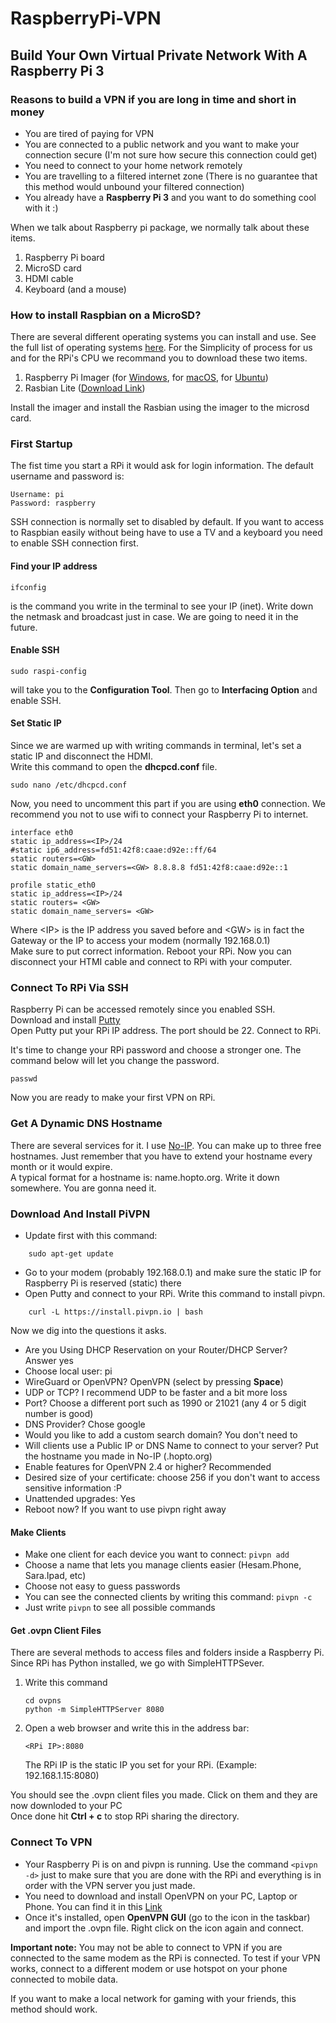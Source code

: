 # RaspberryPi-VPN
<h2>Build Your Own Virtual Private Network With A Raspberry Pi 3</h2>

<h3>Reasons to build a VPN if you are long in time and short in money</h3>

- You are tired of paying for VPN
- You are connected to a public network and you want to make your connection secure (I'm not sure how secure this connection could get)
- You need to connect to your home network remotely
- You are travelling to a filtered internet zone (There is no guarantee that this method would unbound your filtered connection)
- You already have a **Raspberry Pi 3** and you want to do something cool with it :)

When we talk about Raspberry pi package, we normally talk about these items.
1. Raspberry Pi board
1. MicroSD card
1. HDMI cable
1. Keyboard (and a mouse)  

<h3> How to install Raspbian on a MicroSD?</h3>  

There are several different operating systems you can install and use. See the full list of operating systems [here](https://www.raspberrypi.org/downloads/). For the Simplicity of process for us and for the RPi's CPU we recommand you to download these two items.  

1. Raspberry Pi Imager (for [Windows](https://downloads.raspberrypi.org/imager/imager.exe), for [macOS](https://downloads.raspberrypi.org/imager/imager.dmg), for [Ubuntu](https://downloads.raspberrypi.org/imager/imager_amd64.deb))
1. Rasbian Lite ([Download Link](https://www.raspberrypi.org/downloads/raspbian/))  

Install the imager and install the Rasbian using the imager to the microsd card.

<h3>First Startup</h3>

The fist time you start a RPi it would ask for login information. The default username and password is:

    Username: pi
    Password: raspberry

SSH connection is normally set to disabled by default. If you want to access to Raspbian easily without being have to use a TV and a keyboard you need to enable SSH connection first.  

<h4>Find your IP address</h4>

    ifconfig

is the command you write in the terminal to see your IP (inet). Write down the netmask and broadcast just in case. We are going to need it in the future.

<h4>Enable SSH</h4>  

    sudo raspi-config  
    
will take you to the **Configuration Tool**. Then go to **Interfacing Option** and enable SSH.

<h4> Set Static IP</h4>

Since we are warmed up with writing commands in terminal, let's set a static IP and disconnect the HDMI.   
Write this command to open the **dhcpcd.conf** file.  

    sudo nano /etc/dhcpcd.conf  
    
Now, you need to uncomment this part if you are using **eth0** connection. We recommend you not to use wifi to connect your Raspberry Pi to internet.

```   
interface eth0
static ip_address=<IP>/24
#static ip6_address=fd51:42f8:caae:d92e::ff/64
static routers=<GW>
static domain_name_servers=<GW> 8.8.8.8 fd51:42f8:caae:d92e::1

profile static_eth0
static ip_address=<IP>/24
static routers= <GW>
static domain_name_servers= <GW>
```

Where \<IP> is the IP address you saved before and \<GW> is in fact the Gateway or the IP to access your modem (normally 192.168.0.1)  
Make sure to put correct information. Reboot your RPi. Now you can disconnect your HTMI cable and connect to RPi with your computer.

<h3> Connect To RPi Via SSH </h3>

Raspberry Pi can be accessed remotely since you enabled SSH.   
Download and install [Putty](https://www.chiark.greenend.org.uk/~sgtatham/putty/latest.html)   
Open Putty put your RPi IP address. The port should be 22. Connect to RPi.

It's time to change your RPi password and choose a stronger one. The command below will let you change the password.

    passwd
    
Now you are ready to make your first VPN on RPi.

<h3>Get A Dynamic DNS Hostname</h3>

There are several services for it. I use [No-IP](https://www.noip.com/). You can make up to three free hostnames. Just remember that you have to extend your hostname every month or it would expire.  
A typical format for a hostname is: name.hopto.org. Write it down somewhere. You are gonna need it.  

<h3>Download And Install PiVPN</h3>

- Update first with this command:   

```
    sudo apt-get update
```

- Go to your modem (probably 192.168.0.1) and make sure the static IP for Raspberry Pi is reserved (static) there   
- Open Putty and connect to your RPi. Write this command to install pivpn.

```
    curl -L https://install.pivpn.io | bash
```
    
Now we dig into the questions it asks.   
- Are you Using DHCP Reservation on your Router/DHCP Server?   
    Answer yes  
- Choose local user: pi   
- WireGuard or OpenVPN? OpenVPN  (select by pressing **Space**)  
- UDP or TCP? I recommend UDP to be faster and a bit more loss  
- Port? Choose a different port such as 1990 or 21021 (any 4 or 5 digit number is good)  
- DNS Provider? Chose google  
- Would you like to add a custom search domain? You don't need to  
- Will clients use a Public IP or DNS Name to connect to your server? Put the hostname you made in No-IP (<name>.hopto.org)  
- Enable features for OpenVPN 2.4 or higher? Recommended  
- Desired size of your certificate: choose 256 if you don't want to access sensitive information :P   
- Unattended upgrades: Yes  
- Reboot now? If you want to use pivpn right away  

<h4> Make Clients </h4>  

- Make one client for each device you want to connect: `pivpn add`
- Choose a name that lets you manage clients easier (Hesam.Phone, Sara.Ipad, etc)  
- Choose not easy to guess passwords
- You can see the connected clients by writing this command: `pivpn -c`
- Just write `pivpn` to see all possible commands

<h4>Get .ovpn Client Files</h4>

There are several methods to access files and folders inside a Raspberry Pi. Since RPi has Python installed, we go with SimpleHTTPSever.  
1. Write this command  

    ```
    cd ovpns  
    python -m SimpleHTTPServer 8080  
    ```
    
2. Open a web browser and write this in the address bar:  

    ```
    <RPi IP>:8080  
    ```
    The RPi IP is the static IP you set for your RPi. (Example: 192.168.1.15:8080)  
    
You should see the .ovpn client files you made. Click on them and they are now downloded to your PC   
Once done hit **Ctrl + c** to stop RPi sharing the directory.  

<h3> Connect To VPN </h3>  

- Your Raspberry Pi is on and pivpn is running. Use the command `<pivpn -d>` just to make sure that you are done with the RPi and everything is in order with the VPN server you just made.  
- You need to download and install OpenVPN on your PC, Laptop or Phone. You can find it in this [Link](https://openvpn.net/community-downloads/)  
- Once it's installed, open **OpenVPN GUI** (go to the icon in the taskbar) and import the .ovpn file. Right click on the icon again and connect.  

**Important note:** You may not be able to connect to VPN if you are connected to the same modem as the RPi is connected. To test if your VPN works, connect to a different modem or use hotspot on your phone connected to mobile data.  

If you want to make a local network for gaming with your friends, this method should work.

    
    







